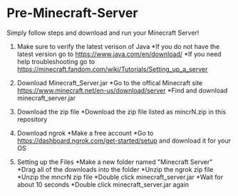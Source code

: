 # Pre-Minecraft-Server
Simply follow steps and download and run your Minecraft Server!


  1. Make sure to verify the latest verison of Java
*If you do not have the latest version go to https://www.java.com/en/download/
*If you need help troubleshooting go to https://minecraft.fandom.com/wiki/Tutorials/Setting_up_a_server


  2. Download Minecraft_Server.jar
*Go to the offical Minecraft site https://www.minecraft.net/en-us/download/server
*Find and download minecraft_server.jar


  3. Download the zip file
*Download the zip file listed as mincrN.zip in this repository


  4. Download ngrok
*Make a free account
*Go to https://dashboard.ngrok.com/get-started/setup and download it for your OS


  5. Setting up the Files
*Make a new folder named "Minecraft Server"
*Drag all of the downloads into the folder
*Unzip the ngrok zip file
*Unzip the mncrN zip file
*Double click minecraft_server.jar
*Wait for about 10 seconds
*Double click minecraft_server.jar again


